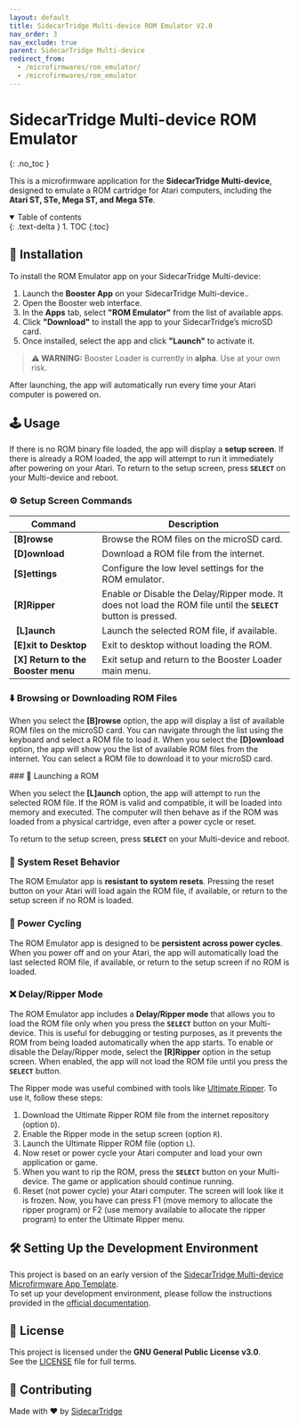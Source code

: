 ```yaml
---
layout: default
title: SidecarTridge Multi-device ROM Emulator V2.0
nav_order: 3
nav_exclude: true
parent: SidecarTridge Multi-device
redirect_from:
  - /microfirmwares/rom_emulator/
  - /microfirmwares/rom_emulator
---
```


# SidecarTridge Multi-device ROM Emulator
{: .no_toc }

This is a microfirmware application for the **SidecarTridge Multi-device**, designed to emulate a ROM cartridge for Atari computers, including the **Atari ST, STe, Mega ST, and Mega STe**.

<details open markdown="block">
  <summary>
    Table of contents
  </summary>
  {: .text-delta }
1. TOC
{:toc}
</details>


## 🚀 Installation

To install the ROM Emulator app on your SidecarTridge Multi-device:

1. Launch the **Booster App** on your SidecarTridge  Multi-device..
2. Open the Booster web interface.
3. In the **Apps** tab, select **"ROM Emulator"** from the list of available apps.
4. Click **"Download"** to install the app to your SidecarTridge’s microSD card.
5. Once installed, select the app and click **"Launch"** to activate it.

> **⚠️ WARNING:** Booster Loader is currently in **alpha**. Use at your own risk.

After launching, the app will automatically run every time your Atari computer is powered on.

## 🕹️ Usage

If there is no ROM binary file loaded, the app will display a **setup screen**. If there is already a ROM loaded, the app will attempt to run it immediately after powering on your Atari. To return to the setup screen, press **`SELECT`** on your Multi-device and reboot.

### ⚙️ Setup Screen Commands

| Command | Description |
|---------|-------------|
| **[B]rowse** | Browse the ROM files on the microSD card. |
| **[D]ownload** | Download a ROM file from the internet. |
| **[S]ettings** | Configure the low level settings for the ROM emulator. |
| **[R]Ripper** | Enable or Disable the Delay/Ripper mode. It does not load the ROM file until the **`SELECT`** button is pressed. |
| **[L]aunch** | Launch the selected ROM file, if available. |
| **[E]xit to Desktop** | Exit to desktop without loading the ROM. |
| **[X] Return to the Booster menu** | Exit setup and return to the Booster Loader main menu. |

### ⬇️ Browsing or Downloading ROM Files

When you select the **[B]rowse** option, the app will display a list of available ROM files on the microSD card. You can navigate through the list using the keyboard and select a ROM file to load it.
When you select the **[D]ownload** option, the app will show you the list of available ROM files from the internet. You can select a ROM file to download it to your microSD card.

### 🚀 Launching a ROM

When you select the **[L]aunch** option, the app will attempt to run the selected ROM file. If the ROM is valid and compatible, it will be loaded into memory and executed. The computer will then behave as if the ROM was loaded from a physical cartridge, even after a power cycle or reset.

To return to the setup screen, press **`SELECT`** on your Multi-device and reboot.

### 🔁 System Reset Behavior

The ROM Emulator app is **resistant to system resets**. Pressing the reset button on your Atari will load again the ROM file, if available, or return to the setup screen if no ROM is loaded. 

### 🔌 Power Cycling

The ROM Emulator app is designed to be **persistent across power cycles**. When you power off and on your Atari, the app will automatically load the last selected ROM file, if available, or return to the setup screen if no ROM is loaded.

### ❌ Delay/Ripper Mode

The ROM Emulator app includes a **Delay/Ripper mode** that allows you to load the ROM file only when you press the **`SELECT`** button on your Multi-device. This is useful for debugging or testing purposes, as it prevents the ROM from being loaded automatically when the app starts.
To enable or disable the Delay/Ripper mode, select the **[R]Ripper** option in the setup screen. When enabled, the app will not load the ROM file until you press the **`SELECT`** button.

The Ripper mode was useful combined with tools like [Ultimate Ripper](https://www.atarimania.com/utility-atari-st-ultimate-ripper_s20034.html). To use it, follow these steps:
1. Download the Ultimate Ripper ROM file from the internet repository (option `D`).
2. Enable the Ripper mode in the setup screen (option `R`).
3. Launch the Ultimate Ripper ROM file (option `L`).
4. Now reset or power cycle your Atari computer and load your own application or game.
5. When you want to rip the ROM, press the **`SELECT`** button on your Multi-device. The game or application should continue running.
6. Reset (not power cycle) your Atari computer. The screen will look like it is frozen. Now, you have can press F1 (move memory to allocate the ripper program) or F2 (use memory available to allocate the ripper program) to enter the Ultimate Ripper menu.

## 🛠️ Setting Up the Development Environment

This project is based on an early version of the [SidecarTridge Multi-device Microfirmware App Template](https://github.com/sidecartridge/md-microfirmware-template).  
To set up your development environment, please follow the instructions provided in the [official documentation](https://docs.sidecartridge.com/sidecartridge-multidevice/programming/).


## 📄 License

This project is licensed under the **GNU General Public License v3.0**.  
See the [LICENSE](https://github.com/sidecartridge/md-rom-emulator/blob/main/LICENSE) file for full terms.

## 🤝 Contributing
Made with ❤️ by [SidecarTridge](https://sidecartridge.com)
